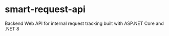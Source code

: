 # smart-request-api
Backend Web API for internal request tracking built with ASP.NET Core and .NET 8
